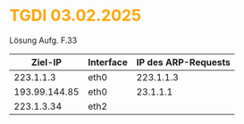 # <font color = "orange">TGDI 03.02.2025</font>
Lösung Aufg. F.33

| Ziel-IP       | Interface | IP des ARP-Requests |
| ------------- | --------- | ------------------- |
| 223.1.1.3     | eth0      | 223.1.1.3           |
| 193.99.144.85 | eth0      | 23.1.1.1            |
| 223.1.3.34    | eth2      |                     |

